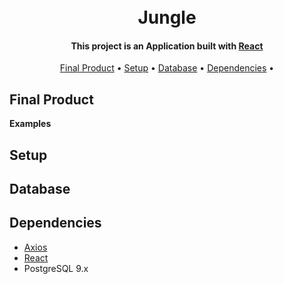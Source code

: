 <h1 align="center">
  <br>
    Jungle
  <br>
</h1>

<h4 align="center">
  This project is an Application built with 
  <a href="https://reactjs.org/">React</a> 
  
</h4>

<p align="center">
  <a href="#final-product">Final Product</a> •
  <a href="#setup">Setup</a> •
  <a href="#database">Database</a> •
  <a href="#dependencies">Dependencies</a> •
</p>

## Final Product

**Examples**

## Setup


## Database


## Dependencies

- [Axios](https://axios-http.com/docs/intro)
- [React](https://reactjs.org/)
- PostgreSQL 9.x